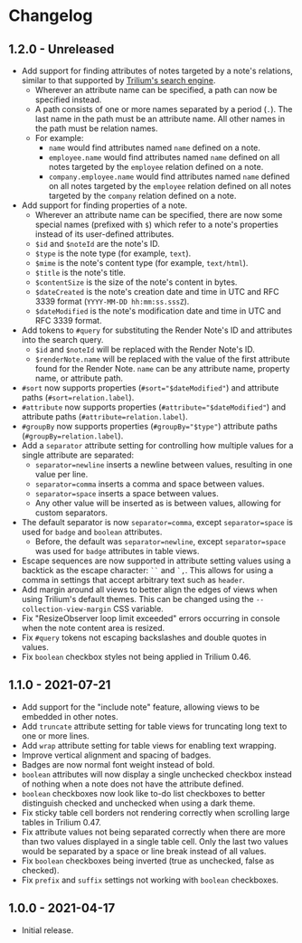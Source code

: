 # Changelog

## 1.2.0 - Unreleased

- Add support for finding attributes of notes targeted by a note's relations, similar to that supported by [Trilium's search engine](https://github.com/zadam/trilium/wiki/Search#advanced-use-cases).
  - Wherever an attribute name can be specified, a path can now be specified instead.
  - A path consists of one or more names separated by a period (`.`). The last name in the path must be an attribute name. All other names in the path must be relation names.
  - For example:
    - `name` would find attributes named `name` defined on a note.
    - `employee.name` would find attributes named `name` defined on all notes targeted by the `employee` relation defined on a note.
    - `company.employee.name` would find attributes named `name` defined on all notes targeted by the `employee` relation defined on all notes targeted by the `company` relation defined on a note.
- Add support for finding properties of a note.
  - Wherever an attribute name can be specified, there are now some special names (prefixed with `$`) which refer to a note's properties instead of its user-defined attributes.
  - `$id` and `$noteId` are the note's ID.
  - `$type` is the note type (for example, `text`).
  - `$mime` is the note's content type (for example, `text/html`).
  - `$title` is the note's title.
  - `$contentSize` is the size of the note's content in bytes.
  - `$dateCreated` is the note's creation date and time in UTC and RFC 3339 format (`YYYY-MM-DD hh:mm:ss.sssZ`).
  - `$dateModified` is the note's modification date and time in UTC and RFC 3339 format.
- Add tokens to `#query` for substituting the Render Note's ID and attributes into the search query.
  - `$id` and `$noteId` will be replaced with the Render Note's ID.
  - `$renderNote.name` will be replaced with the value of the first attribute found for the Render Note. `name` can be any attribute name, property name, or attribute path.
- `#sort` now supports properties (`#sort="$dateModified"`) and attribute paths (`#sort=relation.label`).
- `#attribute` now supports properties (`#attribute="$dateModified"`) and attribute paths (`#attribute=relation.label`).
- `#groupBy` now supports properties (`#groupBy="$type"`) attribute paths (`#groupBy=relation.label`).
- Add a `separator` attribute setting for controlling how multiple values for a single attribute are separated:
  - `separator=newline` inserts a newline between values, resulting in one value per line.
  - `separator=comma` inserts a comma and space between values.
  - `separator=space` inserts a space between values.
  - Any other value will be inserted as is between values, allowing for custom separators.
- The default separator is now `separator=comma`, except `separator=space` is used for `badge` and `boolean` attributes.
  - Before, the default was `separator=newline`, except `separator=space` was used for `badge` attributes in table views.
- Escape sequences are now supported in attribute setting values using a backtick as the escape character: <code>``</code> and <code>\`,</code>. This allows for using a comma in settings that accept arbitrary text such as `header`.
- Add margin around all views to better align the edges of views when using Trilium's default themes. This can be changed using the `--collection-view-margin` CSS variable.
- Fix "ResizeObserver loop limit exceeded" errors occurring in console when the note content area is resized.
- Fix `#query` tokens not escaping backslashes and double quotes in values.
- Fix `boolean` checkbox styles not being applied in Trilium 0.46.

## 1.1.0 - 2021-07-21

- Add support for the "include note" feature, allowing views to be embedded in other notes.
- Add `truncate` attribute setting for table views for truncating long text to one or more lines.
- Add `wrap` attribute setting for table views for enabling text wrapping.
- Improve vertical alignment and spacing of badges.
- Badges are now normal font weight instead of bold.
- `boolean` attributes will now display a single unchecked checkbox instead of nothing when a note does not have the attribute defined.
- `boolean` checkboxes now look like to-do list checkboxes to better distinguish checked and unchecked when using a dark theme.
- Fix sticky table cell borders not rendering correctly when scrolling large tables in Trilium 0.47.
- Fix attribute values not being separated correctly when there are more than two values displayed in a single table cell. Only the last two values would be separated by a space or line break instead of all values.
- Fix `boolean` checkboxes being inverted (true as unchecked, false as checked).
- Fix `prefix` and `suffix` settings not working with `boolean` checkboxes.

## 1.0.0 - 2021-04-17

- Initial release.
